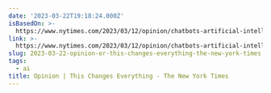 ```yaml
---
date: '2023-03-22T19:18:24.000Z'
isBasedOn: >-
  https://www.nytimes.com/2023/03/12/opinion/chatbots-artificial-intelligence-future-weirdness.html
link: >-
  https://www.nytimes.com/2023/03/12/opinion/chatbots-artificial-intelligence-future-weirdness.html
slug: 2023-03-22-opinion-or-this-changes-everything-the-new-york-times
tags:
  - ai
title: Opinion | This Changes Everything - The New York Times
---
```


